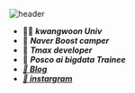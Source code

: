 ![header](https://capsule-render.vercel.app/api?type=wave&color=auto&height=300&section=header&text=Happy%20developer%20😄&fontSize=80)

- 👨‍🎓  ***kwangwoon Univ***
- 🎄 ***Naver Boost camper***
- 🎈 ***Tmax developer***
- 👔 ***Posco ai bigdata Trainee***
- ***[📗 Blog](https://minjoon950425.tistory.com/manage)***
- ***[🤩 instargram](https://www.instagram.com/minjoon1995/)***

<!--
**mj950425/mj950425** is a ✨ _special_ ✨ repository because its `README.md` (this file) appears on your GitHub profile.

Here are some ideas to get you started:
- 👨‍🎓
- 🔭 I’m currently working on ...
- 🌱 I’m currently learning ...
- 👯 I’m looking to collaborate on ...
- 🤔 I’m looking for help with ...
- 💬 Ask me about ...
- 📫 How to reach me: ...
- 😄 Pronouns: ...
- ⚡ Fun fact: ...
-->

